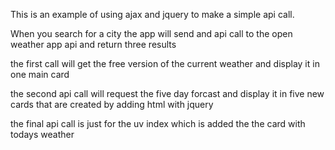 This is an example of using ajax and jquery to make a simple api call.

When you search for a city the app will send and api call to the open weather app api and return three results 

the first call will get the free version of the current weather and display it in one main card 

the second api call will request the five day forcast and display it in five new cards that are created by adding html with jquery 

the final api call is just for the uv index which is added the the card with todays weather 

